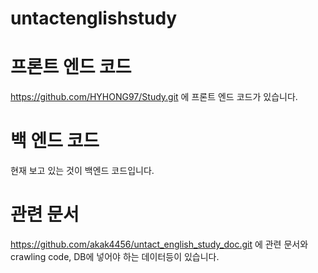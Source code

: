 # untactenglishstudy

# 프론트 엔드 코드
https://github.com/HYHONG97/Study.git
에 프론트 엔드 코드가 있습니다.

# 백 엔드 코드
현재 보고 있는 것이 백엔드 코드입니다.

# 관련 문서
https://github.com/akak4456/untact_english_study_doc.git
에 관련 문서와 crawling code, DB에 넣어야 하는 데이터등이 있습니다.

